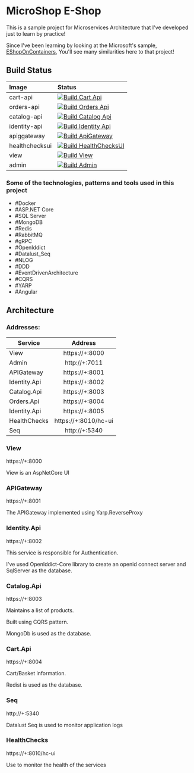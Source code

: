 # MicroShop E-Shop

This is a sample project for Microservices Architecture that I've developed just to learn by practice!

Since I've been learning by looking at the Microsoft's sample, [EShopOnContainers](https://github.com/dotnet-architecture/eShopOnContainers), You'll see many similarities here to that project!

## Build Status

| Image | Status |
| :--- | :--- |
| cart-api | [![Build Cart Api](https://github.com/HesamKashefi/MicroShop/actions/workflows/build-cart.yml/badge.svg)](https://github.com/HesamKashefi/MicroShop/actions/workflows/build-cart.yml) |
| orders-api | [![Build Orders Api](https://github.com/HesamKashefi/MicroShop/actions/workflows/build-orders.yml/badge.svg)](https://github.com/HesamKashefi/MicroShop/actions/workflows/build-orders.yml) |
| catalog-api | [![Build Catalog Api](https://github.com/HesamKashefi/MicroShop/actions/workflows/build-catalog.yml/badge.svg)](https://github.com/HesamKashefi/MicroShop/actions/workflows/build-catalog.yml) |
| identity-api | [![Build Identity Api](https://github.com/HesamKashefi/MicroShop/actions/workflows/build-identity.yml/badge.svg)](https://github.com/HesamKashefi/MicroShop/actions/workflows/build-identity.yml) |
| apiggateway | [![Build ApiGateway](https://github.com/HesamKashefi/MicroShop/actions/workflows/build-apigateway.yml/badge.svg)](https://github.com/HesamKashefi/MicroShop/actions/workflows/build-apigateway.yml) |
| healthchecksui | [![Build HealthChecksUI](https://github.com/HesamKashefi/MicroShop/actions/workflows/build-healthchecksui.yaml/badge.svg)](https://github.com/HesamKashefi/MicroShop/actions/workflows/build-healthchecksui.yaml) |
| view | [![Build View](https://github.com/HesamKashefi/MicroShop/actions/workflows/build-view.yml/badge.svg)](https://github.com/HesamKashefi/MicroShop/actions/workflows/build-view.yml) |
| admin | [![Build Admin](https://github.com/HesamKashefi/MicroShop/actions/workflows/build-admin.yml/badge.svg)](https://github.com/HesamKashefi/MicroShop/actions/workflows/build-admin.yml) |

### Some of the technologies, patterns and tools used in this project
- \#Docker
- \#ASP.NET Core
- \#SQL Server
- \#MongoDB
- \#Redis
- \#RabbitMQ
- \#gRPC
- \#OpenIddict
- \#Datalust_Seq
- \#NLOG
- \#DDD
- \#EventDrivenArchitecture
- \#CQRS
- \#YARP
- \#Angular

## Architecture

### Addresses:

| Service   |     Address     |
|----------|:-------------:|
|  View  |  https://+:8000 |
|  Admin  |  http://+:7011 |
|  APIGateway  |  https://+:8001 |
|  Identity.Api  |  https://+:8002 |
|  Catalog.Api  |  https://+:8003 |
|  Orders.Api  |  https://+:8004 |
|  Identity.Api  |  https://+:8005 |
|  HealthChecks  |  https://+:8010/hc-ui |
|  Seq  |  http://+:5340 |


### View
https://+:8000

View is an AspNetCore UI

### APIGateway
https://+:8001

The APIGateway implemented using Yarp.ReverseProxy

### Identity.Api
https://+:8002

This service is responsible for Authentication.

I've used OpenIddict-Core library to create an openid connect server and SqlServer as the database.


### Catalog.Api
https://+:8003

Maintains a list of products. 

Built using CQRS pattern.

MongoDb is used as the database.


### Cart.Api
https://+:8004

Cart/Basket information.

Redist is used as the database.



### Seq
http://+:5340

Datalust Seq is used to monitor application logs


### HealthChecks
https://+:8010/hc-ui

Use to monitor the health of the services